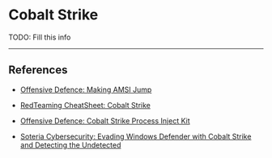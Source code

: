 # Cobalt Strike

TODO: Fill this info

---
## References

- [Offensive Defence: Making AMSI Jump](https://offensivedefence.co.uk/posts/making-amsi-jump/)

- [RedTeaming CheatSheet: Cobalt Strike](https://github.com/0xJs/RedTeaming_CheatSheet/blob/main/cobalt-strike.md)

- [Offensive Defence: Cobalt Strike Process Inject Kit](https://offensivedefence.co.uk/posts/cs-process-inject-kit/)

- [Soteria Cybersecurity: Evading Windows Defender with Cobalt Strike and Detecting the Undetected](https://blog.soteria.io/evading-windows-defender-with-cobalt-strike-and-detecting-the-undetected-5d41b566b347)